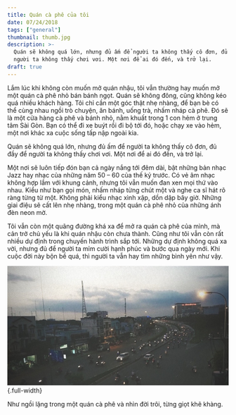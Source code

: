 ```yaml
---
title: Quán cà phê của tôi
date: 07/24/2018
tags: ["general"]
thumbnail: thumb.jpg
description: >-
  Quán sẽ không quá lớn, nhưng đủ ấm để người ta không thấy cô đơn, đủ đầy để
  người ta không thấy chơi vơi. Một nơi để ai đó đến, và trở lại.
draft: true
---
```


Lắm lúc khi không còn muốn mở quán nhậu, tôi vẫn thường hay muốn mở một quán cà phê nhỏ bán bánh ngọt. Quán sẽ không đông, cũng không kéo quá nhiều khách hàng. Tôi chỉ cần một góc thật nhẹ nhàng, để bạn bè có thể cùng nhau ngồi trò chuyện, ăn bánh, uống trà, nhấm nháp cà phê. Đó sẽ là một cửa hàng cà phê và bánh nhỏ, nằm khuất trong 1 con hẻm ở trung tâm Sài Gòn. Bạn có thể đi xe buýt rồi đi bộ tới đó, hoặc chạy xe vào hẻm, một nơi khác xa cuộc sống tấp nập ngoài kia.

Quán sẽ không quá lớn, nhưng đủ ấm để người ta không thấy cô đơn, đủ đầy để người ta không thấy chơi vơi. Một nơi để ai đó đến, và trở lại.

Một nơi sẽ luôn tiếp đón bạn cả ngày nắng tới đêm dài, bật những bản nhạc Jazz hay nhạc của những năm 50 – 60 của thế kỷ trước. Có vẻ âm nhạc không hợp lắm với khung cảnh, nhưng tôi vẫn muốn đan xen mọi thứ vào nhau. Kiểu như bạn gọi món, nhấm nháp từng chút một và nghe ca sĩ hát rõ ràng từng từ một. Không phải kiểu nhạc xình xập, dồn dập bây giờ. Những giai điệu sẽ cất lên nhẹ nhàng, trong một quán cà phê nhỏ của những ánh đèn neon mờ.

Tôi vẫn còn một quãng đường khá xa để mở ra quán cà phê của mình, mà cản trở chủ yếu là khi quán nhậu còn chưa thành. Cũng như tôi vẫn còn rất nhiều dự định trong chuyến hành trình sắp tới. Những dự định không quá xa vời, nhưng đủ để người ta mỉm cười hạnh phúc và bước qua ngày mới. Khi cuộc đời này bộn bề quá, thì người ta vẫn hay tìm những bình yên như vậy.

!["Old vibe from district 12"](./thumb.jpg){.full-width}

Như ngồi lặng trong một quán cà phê và nhìn đời trôi, từng giọt khẽ khàng.
